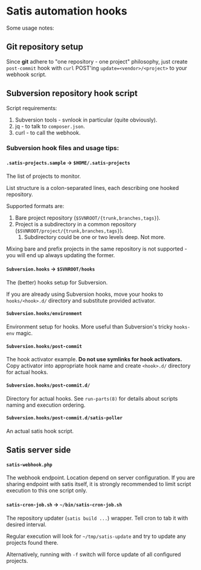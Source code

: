 # Satis automation hooks

Some usage notes:

## Git repository setup
Since __git__ adhere to "one repository - one project" philosophy, just create `post-commit` hook with `curl` POST'ing `update=<vendor>/<project>` to your webhook script.

## Subversion repository hook script
Script requirements:

1. Subversion tools - svnlook in particular (quite obviously).
2. jq - to talk to `composer.json`.
3. curl - to call the webhook.

### Subversion hook files and usage tips:
#### `.satis-projects.sample` -> `$HOME/.satis-projects`
The list of projects to monitor.

List structure is a colon-separated lines, each describing one hooked repository.

Supported formats are:

1. Bare project repository (`$SVNROOT/{trunk,branches,tags}`).
2. Project is a subdirectory in a common repository (`$SVNROOT/project/{trunk,branches,tags}`).
    1. Subdirectory could be one or two levels deep. Not more.

Mixing bare and prefix projects in the same repository is not supported - you will end up always updating the former.

#### `Subversion.hooks` -> `$SVNROOT/hooks`
The (better) hooks setup for Subversion.

If you are already using Subversion hooks, move your hooks to `hooks/<hook>.d/` directory and substitute provided activator.

#### `Subversion.hooks/environment`
Environment setup for hooks. More useful than Subversion's tricky `hooks-env` magic.

#### `Subversion.hooks/post-commit`
The hook activator example. __Do not use symlinks for hook activators.__ Copy activator into appropriate hook name and create `<hook>.d/` directory for actual hooks.

#### `Subversion.hooks/post-commit.d/`
Directory for actual hooks. See `run-parts(8)` for details about scripts naming and execution ordering.

#### `Subversion.hooks/post-commit.d/satis-poller`
An actual satis hook script.

## Satis server side

#### `satis-webhook.php`
The webhook endpoint. Location depend on server configuration. If you are sharing endpoint with satis itself, it is strongly recommended to limit script execution to this one script only.

#### `satis-cron-job.sh` -> `~/bin/satis-cron-job.sh`
The repository updater (`satis build ...`) wrapper. Tell cron to tab it with desired interval.

Regular execution will look for `~/tmp/satis-update` and try to update any projects found there.

Alternatively, running with `-f` switch will force update of all configured projects.

